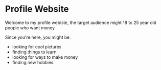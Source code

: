 # Profile Website

Welcome to my profile webiste, 
the target audience might 18 to 25 year old people who want money 

Since you're here, you might be: 
  - looking for cool pictures 
  - finding things to learn 
  - looking for ways to make money 
  - finding new hobbies 
   


